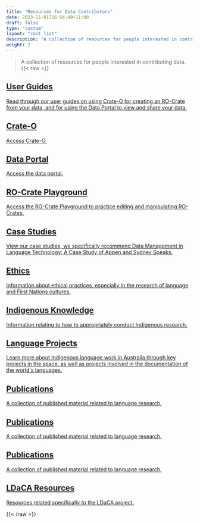 ```yaml
---
title: "Resources for Data Contributors"
date: 2023-11-01T16:54:49+11:00
draft: false
type: "custom"
layout: "root_list"
description: "A collection of resources for people interested in contributing data."
weight: 2
---
```


> A collection of resources for people interested in contributing data. 
{{< raw >}}
<article class="archive-item">
    <a href="/resources/user-guides/" class="archive-item-link">
        <h2 class="archive-item-title">User Guides</h2>
        <p class="archive-item-description"> Read through our user guides on using Crate-O for creating an RO-Crate from your data, and for using the Data Portal to view and share your data. </p>
    </a>
</article>

<article class="archive-item">
    <a href="https://language-research-technology.github.io/crate-o/#/" class="archive-item-link">
        <h2 class="archive-item-title">Crate-O</h2>
        <p class="archive-item-description"> Access Crate-O. </p>
    </a>
</article>

<article class="archive-item">
    <a href="https://data.ldaca.edu.au/search" class="archive-item-link">
        <h2 class="archive-item-title"> Data Portal</h2>
        <p class="archive-item-description"> Access the data portal.  </p>
    </a>
</article>

<article class="archive-item">
    <a href="https://ro-crate.ldaca.edu.au" class="archive-item-link">
        <h2 class="archive-item-title"> RO-Crate Playground</h2>
        <p class="archive-item-description"> Access the RO-Crate Playground to practice editing and manipulating RO-Crates.  </p>
    </a>
</article>

<article class="archive-item">
    <a href="/resources/general-resources/case-studies/" class="archive-item-link">
        <h2 class="archive-item-title">Case Studies</h2>
        <p class="archive-item-description"> View our case studies, we specifically recommend Data Management in Language Technology: A Case Study of Appen and Sydney Speaks. </p>
    </a>
</article>

<article class="archive-item">
    <a href="/resources/general-resources/ethics/" class="archive-item-link">
        <h2 class="archive-item-title">Ethics</h2>
        <p class="archive-item-description"> Information about ethical practices, especially in the research of language and First Nations cultures. </p>
    </a>
</article>

<article class="archive-item">
    <a href="/resources/general-resources/indigenous-knowledge/" class="archive-item-link">
        <h2 class="archive-item-title">Indigenous Knowledge</h2>
        <p class="archive-item-description"> Information relating to how to appropriately conduct Indigenous research. </p>
    </a>
</article>

<article class="archive-item">
    <a href="/resources/general-resources/language-projects/" class="archive-item-link">
        <h2 class="archive-item-title">Language Projects</h2>
        <p class="archive-item-description"> Learn more about Indigenous language work in Australia through key projects in the space, as well as projects involved in the documentation of the world's languages. </p>
    </a>
</article>

<article class="archive-item">
    <a href="/resources/general-resources/publications/" class="archive-item-link">
        <h2 class="archive-item-title">Publications</h2>
        <p class="archive-item-description"> A collection of published material related to language research. </p>
    </a>
</article>

<article class="archive-item">
    <a href="/resources/general-resources/publications/" class="archive-item-link">
        <h2 class="archive-item-title">Publications</h2>
        <p class="archive-item-description"> A collection of published material related to language research. </p>
    </a>
</article>

<article class="archive-item">
    <a href="/resources/general-resources/publications/" class="archive-item-link">
        <h2 class="archive-item-title">Publications</h2>
        <p class="archive-item-description"> A collection of published material related to language research. </p>
    </a>
</article>

<article class="archive-item">
    <a href="/resources/ldaca-resources/" class="archive-item-link">
        <h2 class="archive-item-title">LDaCA Resources</h2>
        <p class="archive-item-description"> Resources related specifically to the LDaCA project. </p>
    </a>
</article>

{{< /raw >}}
